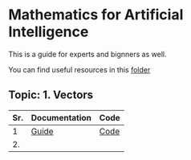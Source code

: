 # Mathematics for Artificial Intelligence

This is a guide  for experts and bignners as well. 

You  can find useful resources in this [folder](https://github.com/MahaZainab/mathematics-for-artificial-intelligence/tree/main/Resources)

## Topic:  1. Vectors
| Sr.    | Documentation   |   Code
|------------|------------|------------|
| 1| [Guide](https://github.com/MahaZainab/mathematics-for-artificial-intelligence/tree/main/Vectors)| [Code](https://github.com/MahaZainab/mathematics-for-artificial-intelligence/blob/main/Vectors/Vector_Tutorial.ipynb)|
| 2. | | |
